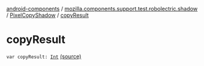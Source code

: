 [android-components](../../index.md) / [mozilla.components.support.test.robolectric.shadow](../index.md) / [PixelCopyShadow](index.md) / [copyResult](./copy-result.md)

# copyResult

`var copyResult: `[`Int`](https://kotlinlang.org/api/latest/jvm/stdlib/kotlin/-int/index.html) [(source)](https://github.com/mozilla-mobile/android-components/blob/master/components/support/test/src/main/java/mozilla/components/support/test/robolectric/shadow/PixelCopyShadow.kt#L25)